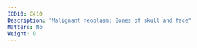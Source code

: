 ```yaml
---
ICD10: C410
Description: "Malignant neoplasm: Bones of skull and face"
Matters: No
Weight: 0
---
```



